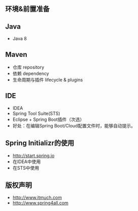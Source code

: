 ## 环境&前置准备

## Java

- Java 8



## Maven

* 仓库 repository
* 依赖  dependency
* 生命周期与插件 lifecycle  & plugins





## IDE

* IDEA
* Spring Tool Suite(STS)
* Eclipse + Spring Boot插件（次选）
* 好处：在编辑Spring Boot/Cloud配置文件时，能够自动提示。





## Spring Initializr的使用

- <http://start.spring.io>
- 在IDEA中使用
- 在STS中使用



## 版权声明

* <http://www.itmuch.com>
* <http://www.spring4all.com>
